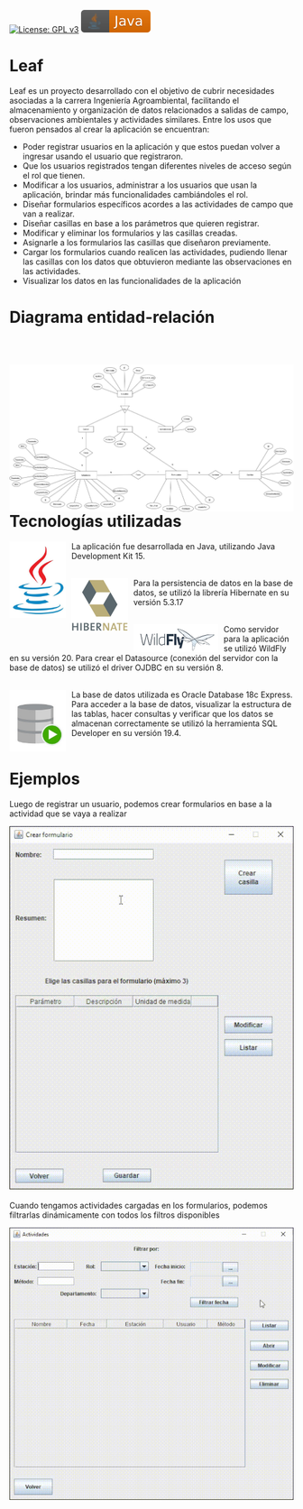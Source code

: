 [![License: GPL v3](https://img.shields.io/badge/License-GPLv3-blue.svg)](https://www.gnu.org/licenses/gpl-3.0)
[![Java](https://github.com/aleen42/badges/raw/master/src/java.svg)](https://www.java.com)
# Leaf

Leaf es un proyecto desarrollado con el objetivo de cubrir necesidades asociadas a la carrera 
Ingeniería Agroambiental, facilitando el almacenamiento y organización de datos relacionados a 
salidas de campo, observaciones ambientales y actividades similares.
Entre los usos que fueron pensados al crear la aplicación se encuentran:
+ Poder registrar usuarios en la aplicación y que estos puedan volver a ingresar usando el 
usuario que registraron.
+ Que los usuarios registrados tengan diferentes niveles de acceso según el rol que tienen.
+ Modificar a los usuarios, administrar a los usuarios que usan la aplicación, brindar más 
funcionalidades cambiándoles el rol.
+ Diseñar formularios específicos acordes a las actividades de campo que van a realizar.
+ Diseñar casillas en base a los parámetros que quieren registrar.
+ Modificar y eliminar los formularios y las casillas creadas.
+ Asignarle a los formularios las casillas que diseñaron previamente.
+ Cargar los formularios cuando realicen las actividades, pudiendo llenar las casillas con los 
datos que obtuvieron mediante las observaciones en las actividades.
+ Visualizar los datos en las funcionalidades de la aplicación

# Diagrama entidad-relación
<br></br>

<img src="https://github.com/diegobytes/Leaf/blob/main/img/mer.jpg" alt="mer" style="float: left; margin-right: 10px;"/>
<br></br>


# Tecnologías utilizadas
<img src="https://github.com/diegobytes/Leaf/blob/main/img/java.jpg" alt="java" style="float: left; margin-right: 10px;" width="100"/>

La aplicación fue desarrollada en Java, utilizando Java Development Kit 15.
<br></br>

<img src="https://github.com/diegobytes/Leaf/blob/main/img/hibernate.jpg" alt="hibernate" style="float: left; margin-right: 10px;" width="100"/>

Para la persistencia de datos en la base de datos, se utilizó la librería Hibernate en su versión 5.3.17
<br></br>

<img src="https://github.com/diegobytes/Leaf/blob/main/img/wildfly.jpg" alt="wildfly" style="float: left; margin-right: 10px;" width="150"/>

Como servidor para la aplicación se utilizó WildFly en su versión 20. Para crear el Datasource (conexión del servidor con la base de 
datos) se utilizó el driver OJDBC en su versión 8.
<br></br>

<img src="https://github.com/diegobytes/Leaf/blob/main/img/sqldeveloper.jpg" alt="sqldeveloper" style="float: left; margin-right: 10px;" width="100"/>

La base de datos utilizada es Oracle Database 18c Express.
Para acceder a la base de datos, visualizar la estructura de las tablas, hacer consultas y verificar
que los datos se almacenan correctamente se utilizó la herramienta SQL Developer en su versión 19.4.
<br></br>

# Ejemplos

Luego de registrar un usuario, podemos crear formularios en base a la actividad que se vaya a realizar

![formulario](https://github.com/diegobytes/Leaf/blob/main/img/formulario.gif)
<br></br>
Cuando tengamos actividades cargadas en los formularios, podemos filtrarlas dinámicamente con todos los filtros disponibles

![actividades](https://github.com/diegobytes/Leaf/blob/main/img/actividades.gif)
